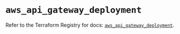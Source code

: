 # `aws_api_gateway_deployment`

Refer to the Terraform Registry for docs: [`aws_api_gateway_deployment`](https://registry.terraform.io/providers/hashicorp/aws/5.71.0/docs/resources/api_gateway_deployment).
